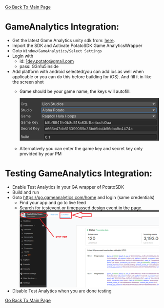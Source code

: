 [Go Back To Main Page](../../README.md)
# GameAnalytics Integration:
* Get the latest Game Analytics unity sdk from: [here](https://download.gameanalytics.com/unity/GA_SDK_UNITY.unitypackage). 
* Import the SDK and Activate PotatoSDK Game AnalyticsWrapper
* Goto `Window/GameAnalytics/Select Settings`
* Login with 
    * id: 1dev.potato@gmail.com
    * pass: G3n1u5inside
* Add platform with android selected(you can add ios as well when applicable or you can do this before building for iOS). And fill it in like the screen shot
    * Game should be your game name, the keys will autofill.
    
      ![GA setup](img_0.png) 
    * Alternatively you can enter the game key and secret key only provided by your PM

# Testing GameAnalytics Integration:
* Enable Test Analytics in your GA wrapper of PotatoSDK
* Build and run
* Goto https://go.gameanalytics.com/home and login (same credentials)
    * Find your app and go to live feed
    * Search for testevent or timepassed design event  in the page.
    ![GA test](img_1.png)  
* Disable Test Analytics when you are done testing


[Go Back To Main Page](../../README.md)
